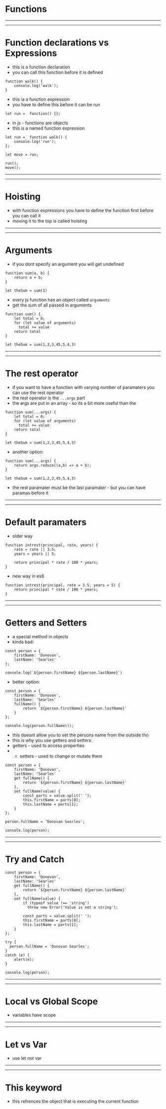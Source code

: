 # Functions
***
***
# Function declarations vs Expressions
* this is a function declaration
* you can call this function before it is defined
```
function walk() {
    console.log('walk');
}
```
* this ia a function expression
* you have to define this before it can be run
```
let run =  function() {};
```
* in js - functions are objects
* this is a named function expression
```
let run =  function walk() {
    console.log('run');
};

let move = run;

run();
move();
```

***
***
# Hoisting
* with function expressions you have to define the function first before you can call it 
* moving it to the top is called hoisting

***
***
# Arguments
* if you dont specify an argument you will get undefined
```
function sum(a, b) {
    return a + b;
}

let theSum = sum(1)
```
* every js function has an object called ```arguments```
* get the sum of all passed in arguments
```
function sum() {
    let total = 0;
    for (let value of arguments)
      total += value 
    return total 
}

let theSum = sum(1,2,3,45,5,4,3)
```

***
***
# The rest operator
* if you want to have a function with varying number of paramaters you can use the rest operator
* the rest operator is the ```...args``` part
* the args are put in an array - so its a bit more useful than the 
```
function sum(...args) {
    let total = 0;
    for (let value of arguments)
      total += value 
    return total 
}

let theSum = sum(1,2,3,45,5,4,3)
```
* another option:
```
function sum(...args) {
    return args.reduce((a,b) => a + b);
}

let theSum = sum(1,2,3,45,5,4,3)
```
* the rest paramater must be the last paramater  - but you can have paramas before it 

***
***
# Default paramaters
* older way 
```
function intrest(principal, rate, years) {
    rate = rate || 3.5;
    years = years || 5;

    return principal * rate / 100 * years;
}
```
* new way in es6
```
function intrest(principal, rate = 3.5, years = 5) {
    return principal * rate / 100 * years;
}
```

***
***
# Getters and Setters
* a special method in objects
* kinda bad:
```
const person = {
    firstName: 'Donovan',
    lastName: 'Searles'
};

console.log(`${person.firstName} ${person.lastName}`)
```
* better option:
```
const person = {
    firstName: 'Donovan',
    lastName: 'Searles'
    fullName() {
        return `${person.firstName} ${person.lastName}`
    }
};

console.log(person.fullName());
```
* this doesnt allow you to set the persons name from the outside tho
* this is why you use getters and setters:
* getters - used to access properties
* * setters - used to change or mutate them 
```
const person = {
    firstName: 'Donovan',
    lastName: 'Searles'
    get fullName() {
        return `${person.firstName} ${person.lastName}`
    },
    set fullName(value) {
        const parts = value.split(' ');
        this.firstName = parts[0];
        this.lastName = parts[1];
    }
};

person.fullName = 'Donovan Searles';

console.log(person);
```

***
***
# Try and Catch

```
const person = {
    firstName: 'Donovan',
    lastName: 'Searles'
    get fullName() {
        return `${person.firstName} ${person.lastName}`
    },
    set fullName(value) {
        if (typeof value !== 'string')
          throw new Error('Value is not a string');

        const parts = value.split(' ');
        this.firstName = parts[0];
        this.lastName = parts[1];
    }
};

try {
  person.fullName = 'Donovan Searles';
}
catch (e) {
    alert(e);
}

console.log(person);
```

***
***
# Local vs Global Scope
* variables have scope

***
***
# Let vs Var
* use let not var

***
***
# This keyword
* this refrences the object that is executing the current function

